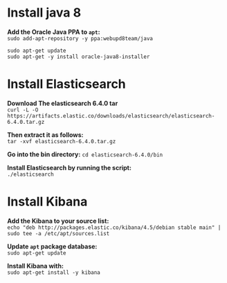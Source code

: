 # Install java 8 #

**Add the Oracle Java PPA to `apt`:**  
`sudo add-apt-repository -y ppa:webupd8team/java`  

```
sudo apt-get update  
sudo apt-get -y install oracle-java8-installer
```

# Install Elasticsearch #

**Download The elasticsearch 6.4.0 tar**  
`curl -L -O https://artifacts.elastic.co/downloads/elasticsearch/elasticsearch-6.4.0.tar.gz`  

**Then extract it as follows:**  
`tar -xvf elasticsearch-6.4.0.tar.gz`

**Go into the bin directory:**
`cd elasticsearch-6.4.0/bin`

**Install Elasticsearch by running the script:**  
`./elasticsearch`  
  
# Install Kibana #

**Add the Kibana to your source list:**  
`echo "deb http://packages.elastic.co/kibana/4.5/debian stable main" | sudo tee -a /etc/apt/sources.list`

**Update `apt` package database:**  
`sudo apt-get update`

**Install Kibana with:**  
`sudo apt-get install -y kibana`  


